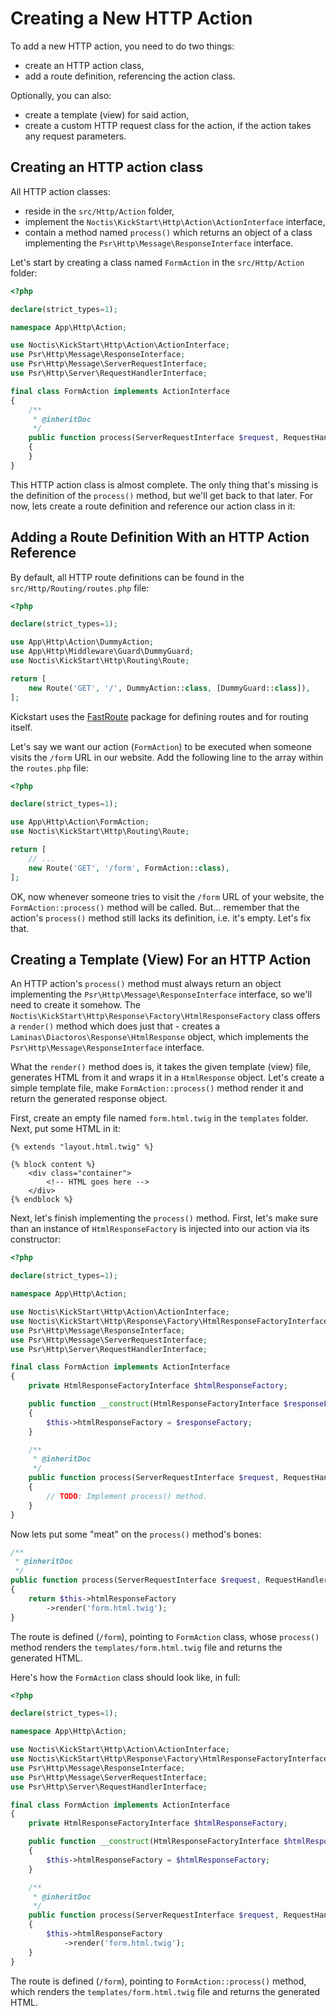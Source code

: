 # Creating a New HTTP Action

To add a new HTTP action, you need to do two things:

* create an HTTP action class,
* add a route definition, referencing the action class.

Optionally, you can also:

* create a template (view) for said action,
* create a custom HTTP request class for the action, if the action takes any request parameters.

## Creating an HTTP action class

All HTTP action classes:

* reside in the `src/Http/Action` folder,
* implement the `Noctis\KickStart\Http\Action\ActionInterface` interface,
* contain a method named `process()` which returns an object of a class implementing the 
  `Psr\Http\Message\ResponseInterface` interface.

Let's start by creating a class named `FormAction` in the `src/Http/Action` folder:

```php
<?php

declare(strict_types=1);

namespace App\Http\Action;

use Noctis\KickStart\Http\Action\ActionInterface;
use Psr\Http\Message\ResponseInterface;
use Psr\Http\Message\ServerRequestInterface;
use Psr\Http\Server\RequestHandlerInterface;

final class FormAction implements ActionInterface
{
    /**
     * @inheritDoc
     */
    public function process(ServerRequestInterface $request, RequestHandlerInterface $handler): ResponseInterface
    {
    }
}
```

This HTTP action class is almost complete. The only thing that's missing is the definition of the `process()` method, 
but we'll get back to that later. For now, lets create a route definition and reference our action class in it:

## Adding a Route Definition With an HTTP Action Reference

By default, all HTTP route definitions can be found in the `src/Http/Routing/routes.php` file:

```php
<?php

declare(strict_types=1);

use App\Http\Action\DummyAction;
use App\Http\Middleware\Guard\DummyGuard;
use Noctis\KickStart\Http\Routing\Route;

return [
    new Route('GET', '/', DummyAction::class, [DummyGuard::class]),
];
```

Kickstart uses the [FastRoute](https://github.com/nikic/FastRoute) package for defining routes and for routing itself.

Let's say we want our action (`FormAction`) to be executed when someone visits the `/form` URL in our website. Add the
following line to the array within the `routes.php` file:

```php
<?php

declare(strict_types=1);

use App\Http\Action\FormAction;
use Noctis\KickStart\Http\Routing\Route;

return [
    // ...
    new Route('GET', '/form', FormAction::class),
];
```

OK, now whenever someone tries to visit the `/form` URL of your website, the `FormAction::process()` method will be 
called. But... remember that the action's `process()` method still lacks its definition, i.e. it's empty. Let's fix 
that.

## Creating a Template (View) For an HTTP Action

An HTTP action's `process()` method must always return an object implementing the  `Psr\Http\Message\ResponseInterface` 
interface, so we'll need to create it somehow. The `Noctis\KickStart\Http\Response\Factory\HtmlResponseFactory` class 
offers a `render()` method which does just that - creates a `Laminas\Diactoros\Response\HtmlResponse` object, which 
implements the `Psr\Http\Message\ResponseInterface` interface.

What the `render()` method does is, it takes the given template (view) file, generates HTML from it and wraps it in 
a `HtmlResponse` object. Let's create a simple template file, make `FormAction::process()` method render it and return 
the generated response object.

First, create an empty file named `form.html.twig` in the `templates` folder. Next, put some HTML in it:

```twig
{% extends "layout.html.twig" %}

{% block content %}
    <div class="container">
        <!-- HTML goes here -->
    </div>
{% endblock %}
```

Next, let's finish implementing the `process()` method. First, let's make sure than an instance of `HtmlResponseFactory` 
is injected into our action via its constructor:

```php
<?php

declare(strict_types=1);

namespace App\Http\Action;

use Noctis\KickStart\Http\Action\ActionInterface;
use Noctis\KickStart\Http\Response\Factory\HtmlResponseFactoryInterface;
use Psr\Http\Message\ResponseInterface;
use Psr\Http\Message\ServerRequestInterface;
use Psr\Http\Server\RequestHandlerInterface;

final class FormAction implements ActionInterface
{
    private HtmlResponseFactoryInterface $htmlResponseFactory;

    public function __construct(HtmlResponseFactoryInterface $responseFactory)
    {
        $this->htmlResponseFactory = $responseFactory;
    }

    /**
     * @inheritDoc
     */
    public function process(ServerRequestInterface $request, RequestHandlerInterface $handler): ResponseInterface
    {
        // TODO: Implement process() method.
    }
}
```

Now lets put some "meat" on the `process()` method's bones:

```php
/**
 * @inheritDoc
 */
public function process(ServerRequestInterface $request, RequestHandlerInterface $handler): ResponseInterface
{
    return $this->htmlResponseFactory
        ->render('form.html.twig');
}
```

The route is defined (`/form`), pointing to `FormAction` class, whose `process()` method renders the 
`templates/form.html.twig` file and returns the generated HTML.

Here's how the `FormAction` class should look like, in full:

```php
<?php

declare(strict_types=1);

namespace App\Http\Action;

use Noctis\KickStart\Http\Action\ActionInterface;
use Noctis\KickStart\Http\Response\Factory\HtmlResponseFactoryInterface;
use Psr\Http\Message\ResponseInterface;
use Psr\Http\Message\ServerRequestInterface;
use Psr\Http\Server\RequestHandlerInterface;

final class FormAction implements ActionInterface
{
    private HtmlResponseFactoryInterface $htmlResponseFactory;

    public function __construct(HtmlResponseFactoryInterface $htmlResponseFactory)
    {
        $this->htmlResponseFactory = $htmlResponseFactory;
    }

    /**
     * @inheritDoc
     */
    public function process(ServerRequestInterface $request, RequestHandlerInterface $handler): ResponseInterface
    {
        $this->htmlResponseFactory
            ->render('form.html.twig');
    }
}
```

The route is defined (`/form`), pointing to `FormAction::process()` method, which renders the `templates/form.html.twig`
file and returns the generated HTML.
